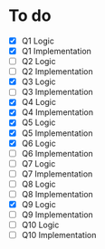 # To do 
- [x] Q1 Logic
- [x] Q1 Implementation
- [ ] Q2 Logic
- [ ] Q2 Implementation
- [x] Q3 Logic
- [ ] Q3 Implementation
- [x] Q4 Logic
- [x] Q4 Implementation
- [x] Q5 Logic
- [x] Q5 Implementation
- [x] Q6 Logic
- [ ] Q6 Implementation
- [ ] Q7 Logic
- [ ] Q7 Implementation
- [ ] Q8 Logic
- [ ] Q8 Implementation
- [x] Q9 Logic
- [ ] Q9 Implementation
- [ ] Q10 Logic
- [ ] Q10 Implementation